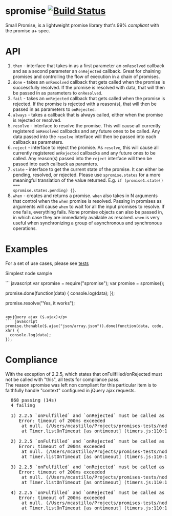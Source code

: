 spromise [![Build Status](https://travis-ci.org/MiguelCastillo/spromise.png?branch=master)](https://travis-ci.org/MiguelCastillo/spromise)
=========

Small Promise, is a lightweight promise library that's 99% <i>compliant</i> with the promise a+ spec.


API
========

1. <code>then</code> - interface that takes in as a first parameter an <code>onResolved</code> callback and as a second parameter an <code>onRejected</code> callback.  Great for chaining promises and controlling the flow of execution in a chain of promises.
2. <code>done</code> - takes an <code>onResolved</code> callback that gets called when the promise is successfully resolved. If the promise is resolved with data, that will then be passed in as parameters to <code>onResolved</code>.
3. <code>fail</code> - takes an <code>onRejected</code> callback that gets called when the promise is rejected. If the promise is rejected with a reason(s), that will then be passed in as parameters to <code>onRejected</code>.
4. <code>always</code> - takes a callback that is always called, either when the promise is rejected or resolved.
5. <code>resolve</code> - interface to resolve the promise. This will cause all currently registered <code>onResolved</code> callbacks and any future ones to be called.  Any data passed into the <code>resolve</code> interface will then be passed into each callback as parameters.
6. <code>reject</code> - interface to reject the promise. As <code>resolve</code>, this will cause all currently registered <code>onRejected</code> callbacks and any future ones to be called.  Any reason(s) passed into the <code>reject</code> interface will then be passed into each callback as paramters.
7. <code>state</code> - interface to get the current state of the promise.  It can either be pending, resolved, or rejected.  Please use <code>spromise.states</code> for a more meaningful translation of the value returned.  E.g. <code>if (promise1.state() === spromise.states.pending) {}</code>.
8. <code>when</code> - creates and returns a promise. <code>when</code> also takes in N arguments that control when the <code>when</code> promise is resolved.  Passing in promises as arguments will cause <code>when</code> to wait for all the input promises to resolve.  If one fails, everything fails.  None promise objects can also be passed in, in which case they are immediately available as resolved.  <code>when</code> is very useful when synchronizing a group of asynchronous and synchronous operations.

Examples
========
For a set of use cases, please see <a href="https://github.com/MiguelCastillo/spromise/tree/master/tests/specs">tests</a>

<p>Simplest node sample</p>
``` javascript
var spromise = require("spromise");
var promise = spromise();

promise.done(function(data) {
  console.log(data);
});

promise.resolve("Yes, it works");
```

<p>jQuery ajax ($.ajax)</p>
``` javascript
promise.thenable($.ajax("json/array.json")).done(function(data, code, xhr) {
  console.log(data);
});
```

Compliance
========

With the exception of 2.2.5, which states that onFullfilled/onRejected must not be called with "this", all tests for compliance pass.<br>
The reason spromise was left non compliant for this particular item is to faithfully handle "context" configured in jQuery ajax requests.

<pre>
  868 passing (14s)
  4 failing

  1) 2.2.5 `onFulfilled` and `onRejected` must be called as functions (i.e. with no `this` value). strict mode fulfilled:
     Error: timeout of 200ms exceeded
      at null.<anonymous> (/Users/mcastillo/Projects/promises-tests/node_modules/mocha/lib/runnable.js:165:14)
      at Timer.listOnTimeout [as ontimeout] (timers.js:110:15)

  2) 2.2.5 `onFulfilled` and `onRejected` must be called as functions (i.e. with no `this` value). strict mode rejected:
     Error: timeout of 200ms exceeded
      at null.<anonymous> (/Users/mcastillo/Projects/promises-tests/node_modules/mocha/lib/runnable.js:165:14)
      at Timer.listOnTimeout [as ontimeout] (timers.js:110:15)

  3) 2.2.5 `onFulfilled` and `onRejected` must be called as functions (i.e. with no `this` value). sloppy mode fulfilled:
     Error: timeout of 200ms exceeded
      at null.<anonymous> (/Users/mcastillo/Projects/promises-tests/node_modules/mocha/lib/runnable.js:165:14)
      at Timer.listOnTimeout [as ontimeout] (timers.js:110:15)

  4) 2.2.5 `onFulfilled` and `onRejected` must be called as functions (i.e. with no `this` value). sloppy mode rejected:
     Error: timeout of 200ms exceeded
      at null.<anonymous> (/Users/mcastillo/Projects/promises-tests/node_modules/mocha/lib/runnable.js:165:14)
      at Timer.listOnTimeout [as ontimeout] (timers.js:110:15)
</pre>
